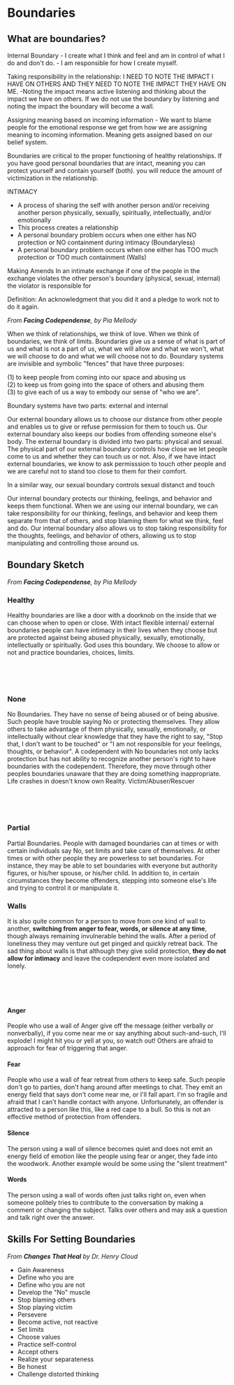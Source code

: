 # Boundaries
## What are boundaries?

Internal Boundary - I create what I think and feel and am in control of what I do and don't do. - I am responsible for how I create myself.


Taking responsibility in the relationship:
I NEED TO NOTE THE IMPACT I HAVE ON OTHERS AND THEY NEED TO NOTE THE IMPACT THEY HAVE ON ME.
-Noting the impact means active listening and thinking about the impact we have on others. If we do not use the boundary by listening and noting the impact the boundary will become a wall.


Assigning meaning based on incoming information - We want to blame people for the emotional response we get from how we are assigning meaning to incoming information. Meaning gets assigned based on our belief system.


Boundaries are critical to the proper functioning of healthy relationships. If you have good personal boundaries that are intact, meaning you can protect yourself and contain yourself (both). you will reduce the amount of victimization in the relationship.


INTIMACY
* A process of sharing the self with another person and/or receiving another person
physically, sexually, spiritually, intellectually, and/or emotionally
* This process creates a relationship
* A personal boundary problem occurs when one either has NO protection or NO
containment during intimacy (Boundaryless)
* A personal boundary problem occurs when one either has TOO much protection
or TOO much containment (Walls)


Making Amends
In an intimate exchange if one of the people in the exchange violates the other person's boundary (physical, sexual, internal) the violator is responsible for


Definition:
An acknowledgment that you did it and a pledge to work not to do it again.


<div class="page"></div>


*From **_Facing Codependense_**, by Pia Mellody*

When we think of relationships, we think of love. When we think of boundaries, we think of limits. Boundaries
give us a sense of what is part of us and what is not a part of us, what we will allow and what we won't, what we
will choose to do and what we will choose not to do.
Boundary systems are invisible and symbolic "fences" that have three purposes: 

(1) to keep people from coming into our space and abusing us  
(2) to keep
us from going into the space of others and abusing them  
(3) to give each of us a way to embody our sense of "who we are".  

Boundary systems have two parts: external and internal

Our external boundary allows us to choose our distance from other people and enables us to give or refuse
permission for them to touch us. Our external boundary also keeps our bodies from offending someone else's
body. The external boundary is divided into two parts: physical and sexual. The physical part of our external
boundary controls how close we let people come to us and whether they can touch us or not. Also, if we have
intact external boundaries, we know to ask permisssion to touch other people and we are careful not to stand
too close to them for their comfort. 

In a similar way, our sexual boundary controls sexual distanct and touch


Our internal boundary protects our thinking, feelings, and behavior and keeps them functional. When we are
using our internal boundary, we can take responsibility for our thinking, feelings, and behavior and keep them
separate from that of others, and stop blaming them for what we think, feel and do. Our internal boundary also
allows us to stop taking responsibility for the thoughts, feelings, and behavior of others, allowing us to stop manipulating and controlling those around us.

<div class="page"></div>

## Boundary Sketch

*From **_Facing Codependense_**, by Pia Mellody*

### Healthy
  Healthy boundaries are like a door with a doorknob on the inside that we can choose when to open or close.
With intact flexible internal/ external boundaries people can have intimacy in their lives when they choose but
are protected against being abused physically, sexually, emotionally, intellectually or spiritually. God uses this
boundary. We choose to allow or not and practice boundaries, choices, limits.

<br><br><br>

### None
No Boundaries. They have no sense of being abused or of being abusive. Such people have trouble saying No
or protecting themselves. They allow others to take advantage of them physically, sexually, emotionally, or
intellectually without clear knowledge that they have the right to say, "Stop that, I don't want to be touched" or
"I am not responsible for your feelings, thoughts, or behavior".
A codependent with No boundaries not only lacks protection but has not ability to recognize another person's
right to have boundaries with the codependent. Therefore, they move through other peoples boundaries
unaware that they are doing something inappropriate. Life crashes in doesn't know own Reality.
Victim/Abuser/Rescuer

<br><br><br>

### Partial
Partial Boundaries. People with damaged boundaries can at times or with certain individuals say No, set limits
and take care of themselves. At other times or with other people they are powerless to set boundaries.
For instance, they may be able to set boundaries with everyone but authority figures, or his/her spouse, or
his/her child. In addition to, in certain circumstances they become offenders, stepping into someone else's life
and trying to control it or manipulate it.

<div class="page"></div>

### Walls

It is also quite common for a person to move from one kind of wall to another, **switching from anger to fear,
words, or silence at any time**, though always remaining invulnerable behind the walls. After a period of
loneliness they may venture out get pinged and quickly retreat back. The sad thing about walls is that although
they give solid protection, **they do not allow for intimacy** and leave the codependent even more isolated and
lonely.

<br><br><br>

#### Anger

People who use a wall of Anger give off the message (either verbally or nonverbally), if you come near me or
say anything about such-and-such, I'll explode! I might hit you or yell at you, so watch out! Others are afraid to
approach for fear of triggering that anger.

#### Fear

People who use a wall of fear retreat from others to keep safe. Such people don't go to parties, don't hang
around after meetings to chat. They emit an energy field that says don't come near me, or I'll fall apart. I'm so
fragile and afraid that I can't handle contact with anyone. Unfortunately, an offender is attracted to a person like
this, like a red cape to a bull. So this is not an effective method of protection from offenders.

#### Silence

The person using a wall of silence becomes quiet and does not emit an energy field of emotion like the people
using fear or anger, they fade into the woodwork. Another example would be some using the "silent treatment"

#### Words

The person using a wall of words often just talks right on, even when someone politely tries to contribute to the
conversation by making a comment or changing the subject. Talks over others and may ask a question and talk
right over the answer.

<div class="page"></div>

## Skills For Setting Boundaries

*From **_Changes That Heal_** by Dr. Henry Cloud*

* Gain Awareness
* Define who you are
* Define who you are not
* Develop the "No" muscle
* Stop blaming others
* Stop playing victim
* Persevere
* Become active, not reactive
* Set limits
* Choose values
* Practice self-control
* Accept others
* Realize your separateness
* Be honest
* Challenge distorted thinking